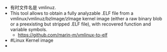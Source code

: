 - 有时文件名是 vmlinuz.
- This tool allows to obtain a fully analyzable .ELF file from a vmlinux/vmlinuz/bzImage/zImage kernel image (either a raw binary blob or a preexisting but stripped .ELF file), with recovered function and variable symbols.
	- https://github.com/marin-m/vmlinux-to-elf
- #Linux Kernel image
-